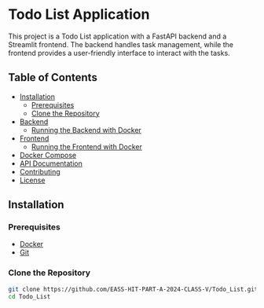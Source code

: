 # Todo List Application

This project is a Todo List application with a FastAPI backend and a Streamlit frontend. The backend handles task management, while the frontend provides a user-friendly interface to interact with the tasks.

## Table of Contents
- [Installation](#installation)
  - [Prerequisites](#prerequisites)
  - [Clone the Repository](#clone-the-repository)
- [Backend](#backend)
  - [Running the Backend with Docker](#running-the-backend-with-docker)
- [Frontend](#frontend)
  - [Running the Frontend with Docker](#running-the-frontend-with-docker)
- [Docker Compose](#docker-compose)
- [API Documentation](#api-documentation)
- [Contributing](#contributing)
- [License](#license)

## Installation

### Prerequisites
- [Docker](https://www.docker.com/products/docker-desktop)
- [Git](https://git-scm.com/)

### Clone the Repository
```bash
git clone https://github.com/EASS-HIT-PART-A-2024-CLASS-V/Todo_List.git
cd Todo_List
